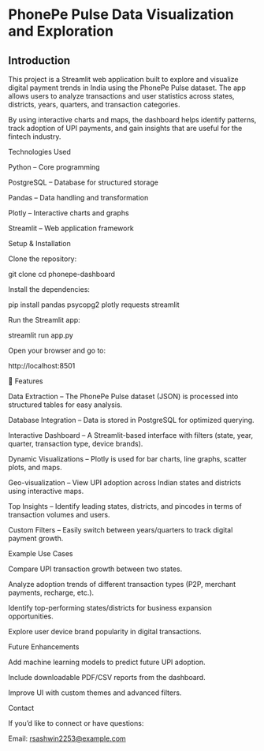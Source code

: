 # PhonePe Pulse Data Visualization and Exploration

## Introduction

This project is a Streamlit web application built to explore and visualize digital payment trends in India using the PhonePe Pulse dataset. The app allows users to analyze transactions and user statistics across states, districts, years, quarters, and transaction categories.

By using interactive charts and maps, the dashboard helps identify patterns, track adoption of UPI payments, and gain insights that are useful for the fintech industry.

 Technologies Used

Python – Core programming

PostgreSQL – Database for structured storage

Pandas – Data handling and transformation

Plotly – Interactive charts and graphs

Streamlit – Web application framework

Setup & Installation

Clone the repository:

git clone <your-repo-link>
cd phonepe-dashboard


Install the dependencies:

pip install pandas psycopg2 plotly requests streamlit


Run the Streamlit app:

streamlit run app.py


Open your browser and go to:

http://localhost:8501

🎯 Features

Data Extraction – The PhonePe Pulse dataset (JSON) is processed into structured tables for easy analysis.

Database Integration – Data is stored in PostgreSQL for optimized querying.

Interactive Dashboard – A Streamlit-based interface with filters (state, year, quarter, transaction type, device brands).

Dynamic Visualizations – Plotly is used for bar charts, line graphs, scatter plots, and maps.

Geo-visualization – View UPI adoption across Indian states and districts using interactive maps.

Top Insights – Identify leading states, districts, and pincodes in terms of transaction volumes and users.

Custom Filters – Easily switch between years/quarters to track digital payment growth.

Example Use Cases

Compare UPI transaction growth between two states.

Analyze adoption trends of different transaction types (P2P, merchant payments, recharge, etc.).

Identify top-performing states/districts for business expansion opportunities.

Explore user device brand popularity in digital transactions.

Future Enhancements

Add machine learning models to predict future UPI adoption.

Include downloadable PDF/CSV reports from the dashboard.

Improve UI with custom themes and advanced filters.

Contact

If you’d like to connect or have questions:

Email: rsashwin2253@example.com

